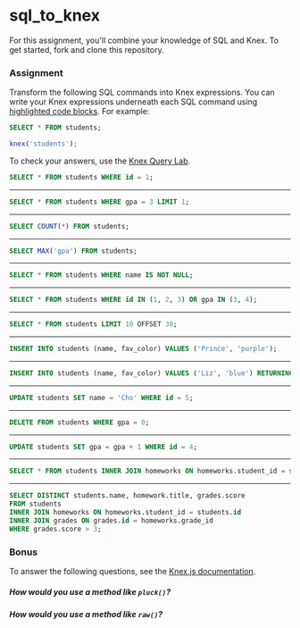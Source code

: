 # sql_to_knex

For this assignment, you'll combine your knowledge of SQL and Knex. To get started, fork and clone this repository.

### Assignment

Transform the following SQL commands into Knex expressions. You can write your Knex expressions underneath each SQL command using [highlighted code blocks](https://help.github.com/articles/creating-and-highlighting-code-blocks/). For example:

```sql
SELECT * FROM students;
```

```javascript
knex('students');
```

To check your answers, use the [Knex Query Lab](http://michaelavila.com/knex-querylab/).

```sql
SELECT * FROM students WHERE id = 1;
```

---

```sql
SELECT * FROM students WHERE gpa = 3 LIMIT 1;
```

---

```sql
SELECT COUNT(*) FROM students;
```

---

```sql
SELECT MAX('gpa') FROM students;
```

---

```sql
SELECT * FROM students WHERE name IS NOT NULL;
```

---

```sql
SELECT * FROM students WHERE id IN (1, 2, 3) OR gpa IN (3, 4);
```

---

```sql
SELECT * FROM students LIMIT 10 OFFSET 30;
```

---

```sql
INSERT INTO students (name, fav_color) VALUES ('Prince', 'purple');
```

---

```sql
INSERT INTO students (name, fav_color) VALUES ('Liz', 'blue') RETURNING *;
```

---

```sql
UPDATE students SET name = 'Cho' WHERE id = 5;
```

---

```sql
DELETE FROM students WHERE gpa = 0;
```

---

```sql
UPDATE students SET gpa = gpa + 1 WHERE id = 4;
```

---

```sql
SELECT * FROM students INNER JOIN homeworks ON homeworks.student_id = students.id;
```

---

```sql
SELECT DISTINCT students.name, homework.title, grades.score
FROM students
INNER JOIN homeworks ON homeworks.student_id = students.id
INNER JOIN grades ON grades.id = homeworks.grade_id
WHERE grades.score > 3;
```

### Bonus

To answer the following questions, see the [Knex.js documentation](http://knexjs.org/).

##### How would you use a method like `pluck()`?


##### How would you use a method like `raw()`?
